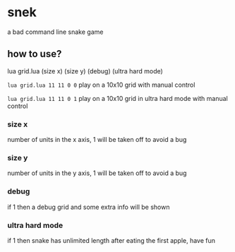 # snek
a bad command line snake game

## how to use?
lua grid.lua (size x) (size y) (debug) (ultra hard mode)

`lua grid.lua 11 11 0 0` play on a 10x10 grid with manual control

`lua grid.lua 11 11 0 1` play on a 10x10 grid in ultra hard mode with manual control

### size x
number of units in the x axis, 1 will be taken off to avoid a bug
### size y
number of units in the y axis, 1 will be taken off to avoid a bug
### debug
if 1 then a debug grid and some extra info will be shown
### ultra hard mode
if 1 then snake has unlimited length after eating the first apple, have fun

